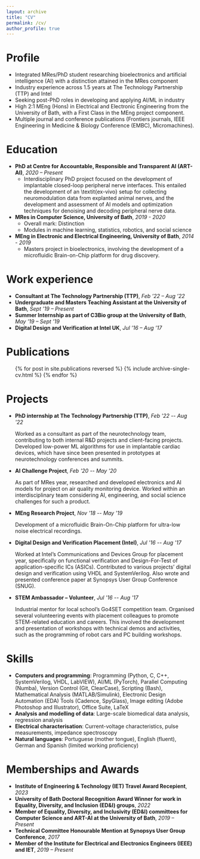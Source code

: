 ```yaml
---
layout: archive
title: "CV"
permalink: /cv/
author_profile: true
---
```


Profile
======
* Integrated MRes/PhD student researching bioelectronics and artificial intelligence (AI) with a distinction attained in the MRes component
* Industry experience across 1.5 years at The Technology Partnership (TTP) and Intel
* Seeking post-PhD roles in developing and applying AI/ML in industry
* High 2:1 MEng (Hons) in Electrical and Electronic Engineering from the University of Bath, with a First Class in the MEng project component.
* Multiple journal and conference publications (Frontiers journals, IEEE Engineering in Medicine & Biology Conference (EMBC), Micromachines).

Education
======
* <b>PhD at Centre for Accountable, Responsible and Transparent AI (ART-AI)</b>, <i>2020 – Present</i>
  * Interdisciplinary PhD project focused on the development of implantable closed-loop peripheral nerve interfaces. This entailed the development of an \textit{ex-vivo} setup for collecting neuromodulation data from explanted animal nerves, and the development and assessment of AI models and optimization techniques for denoising and decoding peripheral nerve data.
* <b>MRes in Computer Science, University of Bath</b>, <i>2019 - 2020</i>
	* Overall mark: Distinction
	* Modules in machine learning, statistics, robotics, and social science
* <b>MEng in Electronic and Electrical Engineering, University of Bath</b>, <i>2014 - 2019</i>
  * Masters project in bioelectronics, involving the development of a microfluidic Brain-on-Chip platform for drug discovery.

Work experience
======
 * <b>Consultant at The Technology Partnership (TTP)</b>, <i>Feb ’22 – Aug ’22</i>
 * <b>Undergraduate and Masters Teaching Assistant at the University of Bath</b>, <i>Sept ’19 – Present</i>
 * <b>Summer Internship as part of C3Bio group at the University of Bath</b>, <i>May ’19 – Sept ’19</i>
 * <b>Digital Design and Verification at Intel UK</b>, <i>Jul ’16 – Aug ’17</i>

Publications
======
  <ul>{% for post in site.publications reversed %}
    {% include archive-single-cv.html %}
  {% endfor %}</ul>

Projects
======
* <b>PhD internship at The Technology Partnership (TTP)</b>, <i>Feb '22 -- Aug '22</i>

  Worked as a consultant as part of the neurotechnology team, contributing to both internal R\&D projects and client-facing projects. Developed low-power ML algorithms for use in implantable cardiac devices, which have since been presented in prototypes at neurotechnology conferences and summits.

* <b>AI Challenge Project</b>, <i>Feb '20 -- May '20</i>

  As part of MRes year, researched and developed electronics and AI models for project on air quality monitoring device. Worked within an interdisciplinary team considering AI, engineering, and social science challenges for such a product.

* <b>MEng Research Project</b>, <i>Nov '18 -- May '19</i>

  Development of a microfluidic Brain-On-Chip platform for ultra-low noise electrical recordings.

* <b>Digital Design and Verification Placement (Intel)</b>, <i>Jul '16 -- Aug '17</i>
  
  Worked at Intel’s Communications and Devices Group for placement year, specifically on functional verification and Design-For-Test of application-specific ICs (ASICs). Contributed to various projects’ digital design and verification using VHDL and SystemVerilog. Also wrote and presented conference paper at Synopsys User Group Conference (SNUG).

* <b>STEM Ambassador – Volunteer</b>, <i>Jul '16 -- Aug '17</i>

  Industrial mentor for local school’s Go4SET competition team. Organised several volunteering events with placement colleagues to promote STEM-related education and careers. This involved the development and presentation of workshops with technical demos and activities, such as the programming of robot cars and PC building workshops.
  
Skills
======
* <b>Computers and programming</b>: Programming (Python, C, C++, SystemVerilog, VHDL, LabVIEW), AI/ML (PyTorch), Parallel Computing (Numba), Version Control (Git, ClearCase), Scripting (Bash), Mathematical Analysis (MATLAB/Simulink), Electronic Design Automation (EDA) Tools (Cadence, SpyGlass), Image editing (Adobe Photoshop and Illustrator), Office Suite, LaTeX
* <b>Analysis and modelling of data</b>: Large-scale biomedical data analysis, regression analysis
* <b>Electrical characterisation</b>: Current-voltage characteristics, pulse measurements, impedance spectroscopy
* <b>Natural languages</b>: Portuguese (mother tongue), English (fluent), German and Spanish (limited working proficiency)
  
Memberships and Awards
======
* <b>Institute of Engineering \& Technology (IET) Travel Award Recepient</b>, <i>2023</i>
* <b>University of Bath Doctoral Recognition Award Winner for work in Equality, Diversity, and Inclusion (ED&I) groups</b>, <i>2022</i>
* <b>Member of Equality, Diversity, and Inclusivity (ED&I) committees for Computer Science and ART-AI at the University of Bath</b>, <i>2019 – Present</i>
* <b>Technical Committee Honourable Mention at Synopsys User Group Conference</b>, <i>2017</i>
* <b>Member of the Institute for Electrical and Electronics Engineers (IEEE) and IET</b>, <i>2019 – Present</i>
